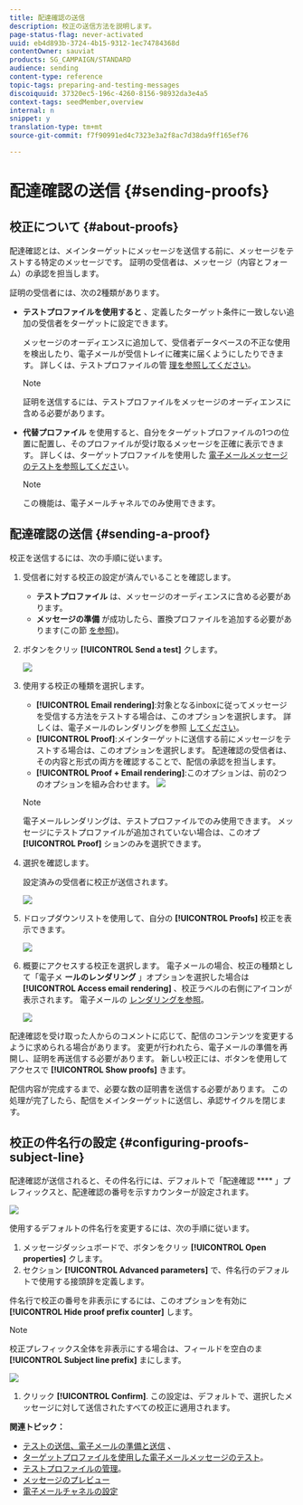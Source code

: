 ```yaml
---
title: 配達確認の送信
description: 校正の送信方法を説明します。
page-status-flag: never-activated
uuid: eb4d893b-3724-4b15-9312-1ec74784368d
contentOwner: sauviat
products: SG_CAMPAIGN/STANDARD
audience: sending
content-type: reference
topic-tags: preparing-and-testing-messages
discoiquuid: 37320ec5-196c-4260-8156-98932da3e4a5
context-tags: seedMember,overview
internal: n
snippet: y
translation-type: tm+mt
source-git-commit: f7f90991ed4c7323e3a2f8ac7d38da9ff165ef76

---
```



# 配達確認の送信 {#sending-proofs}

## 校正について {#about-proofs}

配達確認とは、メインターゲットにメッセージを送信する前に、メッセージをテストする特定のメッセージです。 証明の受信者は、メッセージ（内容とフォーム）の承認を担当します。

証明の受信者には、次の2種類があります。

* **テストプロファイルを使用すると** 、定義したターゲット条件に一致しない追加の受信者をターゲットに設定できます。

   メッセージのオーディエンスに追加して、受信者データベースの不正な使用を検出したり、電子メールが受信トレイに確実に届くようにしたりできます。 詳しくは、テストプロファイルの管 [理を参照してください](../../audiences/using/managing-test-profiles.md)。

   >[!NOTE]
   >
   >証明を送信するには、テストプロファイルをメッセージのオーディエンスに含める必要があります。

* **代替プロファイル** を使用すると、自分をターゲットプロファイルの1つの位置に配置し、そのプロファイルが受け取るメッセージを正確に表示できます。 詳しくは、ターゲットプロファイルを使用した [電子メールメッセージのテストを参照してくださ](../../sending/using/testing-messages-using-target.md)い。

   >[!NOTE]
   >
   >この機能は、電子メールチャネルでのみ使用できます。

## 配達確認の送信 {#sending-a-proof}

校正を送信するには、次の手順に従います。

1. 受信者に対する校正の設定が済んでいることを確認します。
   * **テストプロファイル** は、メッセージのオーディエンスに含める必要があります。
   * **メッセージの準備** が成功したら、置換プロファイルを追加する必要があります(この節 [を参照](../../sending/using/testing-messages-using-target.md))。

1. ボタンをクリッ **[!UICONTROL Send a test]** クします。

   ![](assets/bat_select.png)

1. 使用する校正の種類を選択します。

   * **[!UICONTROL Email rendering]**:対象となるinboxに従ってメッセージを受信する方法をテストする場合は、このオプションを選択します。 詳しくは、電子メールのレンダリングを参照 [してください](../../sending/using/email-rendering.md)。
   * **[!UICONTROL Proof]**:メインターゲットに送信する前にメッセージをテストする場合は、このオプションを選択します。 配達確認の受信者は、その内容と形式の両方を確認することで、配信の承認を担当します。
   * **[!UICONTROL Proof + Email rendering]**:このオプションは、前の2つのオプションを組み合わせます。
   ![](assets/bat_select1.png)

   >[!NOTE]
   >
   >電子メールレンダリングは、テストプロファイルでのみ使用できます。 メッセージにテストプロファイルが追加されていない場合は、このオプ **[!UICONTROL Proof]** ションのみを選択できます。

1. 選択を確認します。

   設定済みの受信者に校正が送信されます。

   ![](assets/bat_select2.png)

1. ドロップダウンリストを使用して、自分の **[!UICONTROL Proofs]** 校正を表示できます。

   ![](assets/bat_view.png)

1. 概要にアクセスする校正を選択します。 電子メールの場合、校正の種類として「電子メ **ールのレンダリング** 」オプションを選択した場合は **[!UICONTROL Access email rendering]** 、校正ラベルの右側にアイコンが表示されます。 電子メールの [レンダリングを参照](../../sending/using/email-rendering.md)。

   ![](assets/bat_view2.png)

配達確認を受け取った人からのコメントに応じて、配信のコンテンツを変更するように求められる場合があります。 変更が行われたら、電子メールの準備を再開し、証明を再送信する必要があります。 新しい校正には、ボタンを使用してアクセスで **[!UICONTROL Show proofs]** きます。

配信内容が完成するまで、必要な数の証明書を送信する必要があります。 この処理が完了したら、配信をメインターゲットに送信し、承認サイクルを閉じます。

## 校正の件名行の設定 {#configuring-proofs-subject-line}

配達確認が送信されると、その件名行には、デフォルトで「配達確認 **** 」プレフィックスと、配達確認の番号を示すカウンターが設定されます。

![](assets/proof-prefix.png)

使用するデフォルトの件名行を変更するには、次の手順に従います。

1. メッセージダッシュボードで、ボタンをクリッ **[!UICONTROL Open properties]** クします。
1. セクション **[!UICONTROL Advanced parameters]** で、件名行のデフォルトで使用する接頭辞を定義します。

件名行で校正の番号を非表示にするには、このオプションを有効に **[!UICONTROL Hide proof prefix counter]** します。

>[!NOTE]
>
>校正プレフィックス全体を非表示にする場合は、フィールドを空白のま **[!UICONTROL Subject line prefix]** まにします。

![](assets/proof-prefix-configuration.png)

1. クリック **[!UICONTROL Confirm]**. この設定は、デフォルトで、選択したメッセージに対して送信されたすべての校正に適用されます。

**関連トピック：**

* [テストの送信、電子メールの準備と送信](https://docs.adobe.com/content/help/en/campaign-learn/campaign-standard-tutorials/getting-started/sending-test-preparing-sending-email.html) 、
* [ターゲットプロファイルを使用した電子メールメッセージのテスト](../../sending/using/testing-messages-using-target.md)。
* [テストプロファイルの管理](../../audiences/using/managing-test-profiles.md)。
* [メッセージのプレビュー](../../sending/using/previewing-messages.md)
* [電子メールチャネルの設定](../../administration/using/configuring-email-channel.md)
